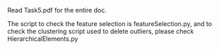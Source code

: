 Read Task5.pdf for the entire doc.

The script to check the feature selection is featureSelection.py, and to check the clustering script used to delete outliers, please check HierarchicalElements.py

